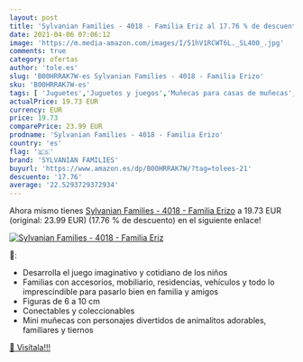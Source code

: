 ```yaml
---
layout: post
title: 'Sylvanian Families - 4018 - Familia Eriz al 17.76 % de descuento'
date: 2021-04-06 07:06:12
image: 'https://m.media-amazon.com/images/I/51hV1RCWT6L._SL400_.jpg'
comments: true
category: ofertas
author: 'tole.es'
slug: 'B00HRRAK7W-es Sylvanian Families - 4018 - Familia Erizo'
sku: 'B00HRRAK7W-es'
tags: [ 'Juguetes','Juguetes y juegos','Muñecas para casas de muñecas','Muñecas y accesorios','families','sylvanian','sylvanian families', ]
actualPrice: 19.73 EUR
currency: EUR
price: 19.73
comparePrice: 23.99 EUR
prodname: 'Sylvanian Families - 4018 - Familia Erizo'
country: 'es'
flag: '🇪🇸'
brand: 'SYLVANIAN FAMILIES'
buyurl: 'https://www.amazon.es/dp/B00HRRAK7W/?tag=tolees-21'
descuento: '17.76'
average: '22.5293729372934'
---
```


Ahora mismo tienes [Sylvanian Families - 4018 - Familia Erizo](https://www.amazon.es/dp/B00HRRAK7W/?tag=tolees-21) a 19.73 EUR (original: 23.99 EUR) (17.76 %  de descuento) en el siguiente enlace!

[![Sylvanian Families - 4018 - Familia Eriz](https://m.media-amazon.com/images/I/51hV1RCWT6L._SL400_.jpg)](https://www.amazon.es/dp/B00HRRAK7W/?tag=tolees-21)

🔎:

- Desarrolla el juego imaginativo y cotidiano de los niños
- Familias con accesorios, mobiliario, residencias, vehículos y todo lo imprescindible para pasarlo bien en familia y amigos
- Figuras de 6 a 10 cm
- Conectables y coleccionables
- Mini muñecas con personajes divertidos de animalitos adorables, familiares y tiernos

[🛒 Visítala!!!](https://www.amazon.es/dp/B00HRRAK7W/?tag=tolees-21)
